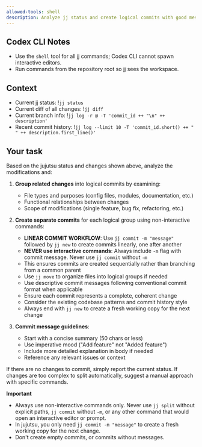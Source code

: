 ```yaml
---
allowed-tools: shell
description: Analyze jj status and create logical commits with good messages
---
```


## Codex CLI Notes
- Use the `shell` tool for all jj commands; Codex CLI cannot spawn interactive editors.
- Run commands from the repository root so jj sees the workspace.

## Context

- Current jj status: !`jj status`
- Current diff of all changes: !`jj diff`
- Current branch info: !`jj log -r @ -T 'commit_id ++ "\n" ++ description'`
- Recent commit history: !`jj log --limit 10 -T 'commit_id.short() ++ " " ++ description.first_line()'`

## Your task

Based on the jujutsu status and changes shown above, analyze the modifications and:

1. **Group related changes** into logical commits by examining:
   - File types and purposes (config files, modules, documentation, etc.)
   - Functional relationships between changes
   - Scope of modifications (single feature, bug fix, refactoring, etc.)

2. **Create separate commits** for each logical group using non-interactive commands:
   - **LINEAR COMMIT WORKFLOW**: Use `jj commit -m "message"` followed by `jj new` to create commits linearly, one after another
   - **NEVER use interactive commands**: Always include `-m` flag with commit message. Never use `jj commit` without `-m`
   - This ensures commits are created sequentially rather than branching from a common parent
   - Use `jj move` to organize files into logical groups if needed
   - Use descriptive commit messages following conventional commit format when applicable
   - Ensure each commit represents a complete, coherent change
   - Consider the existing codebase patterns and commit history style
   - Always end with `jj new` to create a fresh working copy for the next change

3. **Commit message guidelines**:
   - Start with a concise summary (50 chars or less)
   - Use imperative mood ("Add feature" not "Added feature")
   - Include more detailed explanation in body if needed
   - Reference any relevant issues or context

If there are no changes to commit, simply report the current status.
If changes are too complex to split automatically, suggest a manual approach with specific commands.

**Important**
  - Always use non-interactive commands only. Never use `jj split` without explicit paths, `jj commit` without `-m`, or any other command that would open an interactive editor or prompt.
  - In jujutsu, you only need `jj commit -m "message"` to create a fresh working copy for the next change.
  - Don't create empty commits, or commits without messages.
